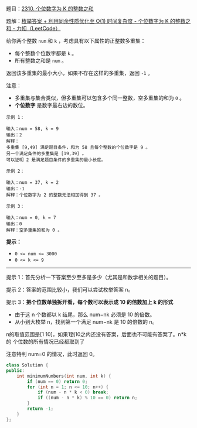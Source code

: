 题目：[2310. 个位数字为 K 的整数之和](https://leetcode.cn/problems/sum-of-numbers-with-units-digit-k/)

题解：[枚举答案 + 利用同余性质优化至 O(1) 时间复杂度 - 个位数字为 K 的整数之和 - 力扣（LeetCode）](https://leetcode.cn/problems/sum-of-numbers-with-units-digit-k/solution/mei-ju-da-an-by-endlesscheng-zh75/)

给你两个整数 `num` 和 `k` ，考虑具有以下属性的正整数多重集：

- 每个整数个位数字都是 `k` 。
- 所有整数之和是 `num` 。

返回该多重集的最小大小，如果不存在这样的多重集，返回 `-1` 。

注意：

- 多重集与集合类似，但多重集可以包含多个同一整数，空多重集的和为 `0` 。
- **个位数字** 是数字最右边的数位。

```
示例 1：

输入：num = 58, k = 9
输出：2
解释：
多重集 [9,49] 满足题目条件，和为 58 且每个整数的个位数字是 9 。
另一个满足条件的多重集是 [19,39] 。
可以证明 2 是满足题目条件的多重集的最小长度。

示例 2：

输入：num = 37, k = 2
输出：-1
解释：个位数字为 2 的整数无法相加得到 37 。

示例 3：

输入：num = 0, k = 7
输出：0
解释：空多重集的和为 0 。
```

**提示：**

- `0 <= num <= 3000`
- `0 <= k <= 9`

---



提示 1：首先分析一下答案至少至多是多少（尤其是和数学相关的题目）。

提示 2：答案的范围比较小，我们可以尝试枚举答案 n。

提示 3：**把个位数单独拆开看，每个数可以表示成 10 的倍数加上 k 的形式**

- 由于这 n 个数都以 k 结尾，那么 num−nk 必须是 10 的倍数。
- 从小到大枚举 n，找到第一个满足 num−nk 是 10 的倍数的 n。

n的取值范围是[1 10]，如果1到10之内还没有答案，后面也不可能有答案了。n*k的 个位数的所有情况已经都取到了

注意特判 num=0 的情况，此时返回 0。

```cpp
class Solution {
public:
    int minimumNumbers(int num, int k) {
        if (num == 0) return 0;
        for (int n = 1; n <= 10; n++) {
            if (num - n * k < 0) break;
            if ((num - n * k) % 10 == 0) return n;
        }
        return -1;
    }
};
```